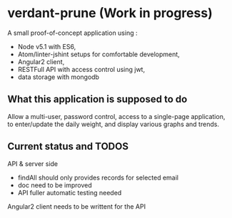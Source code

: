 # verdant-prune (Work in progress)

A small proof-of-concept application using :
* Node v5.1 with ES6,
* Atom/linter-jshint setups for comfortable development,
* Angular2 client,
* RESTFull API with access control using jwt,
* data storage with mongodb

## What this application is supposed to do

Allow a multi-user, password control, access to a single-page application,
to enter/update the daily weight, and display various graphs and trends.

## Current status and TODOS

API & server side
* findAll should only provides records for selected email
* doc need to be improved
* API fuller automatic testing needed

Angular2 client needs to be writtent for the API
